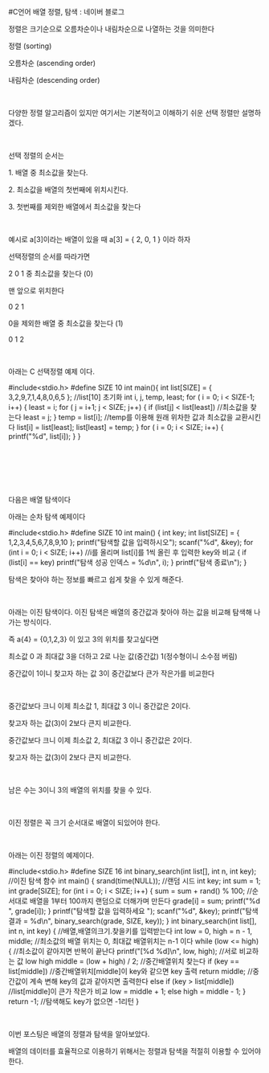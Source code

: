 #C언어 배열 정렬, 탐색 : 네이버 블로그
<div class="wrap_rabbit pcol2 _param(1) _postViewArea221550092318" id="post-view221550092318">
<!-- Rabbit HTML --><div class="se-viewer se-theme-default" lang="ko-KR">
<!-- SE_DOC_HEADER_END -->
<div class="se-main-container">
<div class="se-component se-text se-l-default" id="SE-37aa7811-6f18-4cf1-a0ab-3949677a1d21">
<div class="se-component-content">
<div class="se-section se-section-text se-l-default">
<div class="se-module se-module-text"><!-- SE-TEXT { --><p class="se-text-paragraph se-text-paragraph-align-" id="SE-2bbfc3f9-2292-47e3-88fc-c3decba0979b" style=""><span class="se-fs- se-ff-" id="SE-cd0f54fe-8271-11e9-816c-8da86df871d8" style="">정렬은 크기순으로 오름차순이나 내림차순으로 나열하는 것을 의미한다</span></p><!-- } SE-TEXT --><!-- SE-TEXT { --><p class="se-text-paragraph se-text-paragraph-align-" id="SE-5702a52a-4a02-448e-ad43-2af0abad6e29" style=""><span class="se-fs- se-ff-" id="SE-cd0f54ff-8271-11e9-816c-1d71f1c756ca" style="">정렬 (sorting)</span></p><!-- } SE-TEXT --><!-- SE-TEXT { --><p class="se-text-paragraph se-text-paragraph-align-" id="SE-ff65ebd7-04c2-4149-a791-144d9c42fe62" style=""><span class="se-fs- se-ff-" id="SE-cd0f7c10-8271-11e9-816c-810d3931b6c6" style="">오름차순 (ascending order)</span></p><!-- } SE-TEXT --><!-- SE-TEXT { --><p class="se-text-paragraph se-text-paragraph-align-" id="SE-b9527ecb-4d21-4402-b1bb-43b3ab164a14" style=""><span class="se-fs- se-ff-" id="SE-cd0f7c11-8271-11e9-816c-7990438ec3f4" style="">내림차순 (descending order)</span></p><!-- } SE-TEXT --><!-- SE-TEXT { --><p class="se-text-paragraph se-text-paragraph-align-" id="SE-878f6928-ac67-4f60-be6b-576e53f11a25" style=""><span class="se-fs- se-ff-" id="SE-cd0f7c12-8271-11e9-816c-d919755ebab5" style="">​</span></p><!-- } SE-TEXT --><!-- SE-TEXT { --><p class="se-text-paragraph se-text-paragraph-align-" id="SE-0ae9df2e-87f5-484f-b1b0-07397784d1e3" style=""><span class="se-fs- se-ff-" id="SE-cd0f7c13-8271-11e9-816c-ef8d62002df5" style="">다양한 정렬 알고리즘이 있지만 여기서는 기본적이고 이해하기 쉬운 선택 정렬만 설명하겠다.</span></p><!-- } SE-TEXT --><!-- SE-TEXT { --><p class="se-text-paragraph se-text-paragraph-align-" id="SE-7f128383-68aa-41a1-85a3-a2c079c158c6" style=""><span class="se-fs- se-ff-" id="SE-cd0f7c14-8271-11e9-816c-771832a08292" style="">​</span></p><!-- } SE-TEXT --><!-- SE-TEXT { --><p class="se-text-paragraph se-text-paragraph-align-" id="SE-13cac147-8065-49bb-a6b1-44a51617e40e" style=""><span class="se-fs- se-ff-" id="SE-cd0f7c15-8271-11e9-816c-517359f14f10" style="">선택 정렬의 순서는</span></p><!-- } SE-TEXT --><!-- SE-TEXT { --><p class="se-text-paragraph se-text-paragraph-align-" id="SE-77d24830-5ddf-4ac3-a34c-3f1bfc93ea8e" style=""><span class="se-fs- se-ff-" id="SE-cd0fa326-8271-11e9-816c-ef614ae6ce86" style="">1. 배열 중 최소값을 찾는다.</span></p><!-- } SE-TEXT --><!-- SE-TEXT { --><p class="se-text-paragraph se-text-paragraph-align-" id="SE-390f6554-264c-4316-b4b1-5701cf9af924" style=""><span class="se-fs- se-ff-" id="SE-cd0fa327-8271-11e9-816c-9f46c86ded29" style="">2. 최소값을 배열의 첫번째에 위치시킨다.</span></p><!-- } SE-TEXT --><!-- SE-TEXT { --><p class="se-text-paragraph se-text-paragraph-align-" id="SE-b45ec393-bd3c-459e-8cec-7f9ae44bb134" style=""><span class="se-fs- se-ff-" id="SE-cd0fa328-8271-11e9-816c-a17a4583aaf8" style="">3. 첫번째를 제외한 배열에서 최소값을 찾는다</span></p><!-- } SE-TEXT --><!-- SE-TEXT { --><p class="se-text-paragraph se-text-paragraph-align-" id="SE-631dacd7-655b-4449-8d8f-71daf006a563" style=""><span class="se-fs- se-ff-" id="SE-cd0fca39-8271-11e9-816c-afa05abf84dc" style="">​</span></p><!-- } SE-TEXT --><!-- SE-TEXT { --><p class="se-text-paragraph se-text-paragraph-align-" id="SE-90c204b9-450e-4410-910f-41d14eb12e10" style=""><span class="se-fs- se-ff-" id="SE-cd0fca3a-8271-11e9-816c-a3cefec0855a" style="">예시로 a[3]이라는 배열이 있을 때 a[3] = { 2, 0, 1 } 이라 하자</span></p><!-- } SE-TEXT --><!-- SE-TEXT { --><p class="se-text-paragraph se-text-paragraph-align-" id="SE-8c9a55e7-c645-4db6-a06b-5245e4e811f7" style=""><span class="se-fs- se-ff-" id="SE-cd0fca3b-8271-11e9-816c-5d5a3170664b" style="">선택정렬의 순서를 따라가면</span></p><!-- } SE-TEXT --><!-- SE-TEXT { --><p class="se-text-paragraph se-text-paragraph-align-" id="SE-1a2acad2-0f89-42d3-9b96-d3910e38ad96" style=""><span class="se-fs- se-ff-" id="SE-cd0fca3c-8271-11e9-816c-bbe71587ddad" style="">2 0 1 중 최소값을 찾는다 (0)</span></p><!-- } SE-TEXT --><!-- SE-TEXT { --><p class="se-text-paragraph se-text-paragraph-align-" id="SE-8a460328-de6c-4ccc-9e3f-c1d50718569d" style=""><span class="se-fs- se-ff-" id="SE-cd0ff14d-8271-11e9-816c-1da116c28b9b" style="">맨 앞으로 위치한다</span></p><!-- } SE-TEXT --><!-- SE-TEXT { --><p class="se-text-paragraph se-text-paragraph-align-" id="SE-b0af870e-cb7e-4137-874d-98342369dfbd" style=""><span class="se-fs- se-ff-" id="SE-cd0ff14e-8271-11e9-816c-d5c0a3fa08f3" style="">0 2 1</span></p><!-- } SE-TEXT --><!-- SE-TEXT { --><p class="se-text-paragraph se-text-paragraph-align-" id="SE-b95f8669-1e18-41e7-9840-089fd24ca5ab" style=""><span class="se-fs- se-ff-" id="SE-cd0ff14f-8271-11e9-816c-1380eb3783c1" style="">0을 제외한 배열 중 최소값을 찾는다 (1)</span></p><!-- } SE-TEXT --><!-- SE-TEXT { --><p class="se-text-paragraph se-text-paragraph-align-" id="SE-44e87867-497e-493e-ad15-c6b8534bd5bc" style=""><span class="se-fs- se-ff-" id="SE-cd0ff150-8271-11e9-816c-dbe88cc6a05f" style="">0 1 2</span></p><!-- } SE-TEXT --><!-- SE-TEXT { --><p class="se-text-paragraph se-text-paragraph-align-" id="SE-391ba221-96f1-4006-ad54-9879348c6611" style=""><span class="se-fs- se-ff-" id="SE-cd0ff151-8271-11e9-816c-b7ac1318886a" style="">​</span></p><!-- } SE-TEXT --><!-- SE-TEXT { --><p class="se-text-paragraph se-text-paragraph-align-" id="SE-2b416a3c-94d1-40fc-a41b-8142a62b808f" style=""><span class="se-fs- se-ff-" id="SE-cd101862-8271-11e9-816c-bb1302aeedc5" style="">아래는 C 선택정렬 예제 이다.</span></p><!-- } SE-TEXT --></div>
</div>
</div>
</div> <div class="se-component se-code se-l-default" id="SE-0f4202e2-e94e-44ea-808b-f1f9feda34bc">
<div class="se-component-content">
<div class="se-section se-section-code se-l-default">
<div class="se-module se-module-code se-fs-fs13">
<div class="se-code-source">
<div class="__se_code_view language-javascript">#include&lt;stdio.h&gt;
#define SIZE 10
int main(){
	int list[SIZE] = { 3,2,9,7,1,4,8,0,6,5 }; //list[10] 초기화
	int i, j, temp, least;
	for ( i = 0; i &lt; SIZE-1; i++)
	{
		least = i;
		for ( j = i+1; j &lt; SIZE; j++)
		{
			if (list[j] &lt; list[least]) //최소값을 찾는다
				least = j;
		}
		temp = list[i]; //temp를 이용해 원래 위차한 값과 최소값을 교환시킨다
		list[i] = list[least];
		list[least] = temp;
	}
	for ( i = 0; i &lt; SIZE; i++)
	{
		printf("%d", list[i]);
	}
}</div>
</div>
</div>
</div>
</div>
<script class="__se_module_data" data-module='{"type":"v2_code", "id" : "SE-0f4202e2-e94e-44ea-808b-f1f9feda34bc"}' type="text/data"></script>
</div> <div class="se-component se-text se-l-default" id="SE-fae5e575-1d46-45bf-bb63-fdeb10d55c0d">
<div class="se-component-content">
<div class="se-section se-section-text se-l-default">
<div class="se-module se-module-text"><!-- SE-TEXT { --><p class="se-text-paragraph se-text-paragraph-align-" id="SE-fd496655-81ac-47ba-bff3-f7f774cdaf03" style=""><span class="se-fs- se-ff-" id="SE-cd103f73-8271-11e9-816c-6f3e695da92e" style="">​</span></p><!-- } SE-TEXT --><!-- SE-TEXT { --><p class="se-text-paragraph se-text-paragraph-align-" id="SE-cc50a736-fd80-4719-b2c8-31bcef3eff2a" style=""><span class="se-fs- se-ff-" id="SE-cd106684-8271-11e9-816c-01fa8a446a1a" style="">​</span></p><!-- } SE-TEXT --><!-- SE-TEXT { --><p class="se-text-paragraph se-text-paragraph-align-" id="SE-8edaeb8e-7ab6-4479-8305-bcafd69f40a9" style=""><span class="se-fs- se-ff-" id="SE-cd106685-8271-11e9-816c-512645e2a9e8" style="">​</span></p><!-- } SE-TEXT --><!-- SE-TEXT { --><p class="se-text-paragraph se-text-paragraph-align-" id="SE-a00e2d7c-738f-4c4d-a642-864d5da50617" style=""><span class="se-fs- se-ff-" id="SE-cd106686-8271-11e9-816c-bdd0ec82c0db" style="">다음은 배열 탐색이다</span></p><!-- } SE-TEXT --><!-- SE-TEXT { --><p class="se-text-paragraph se-text-paragraph-align-" id="SE-97500d3f-57ec-4a55-8772-cbd0b2376c2b" style=""><span class="se-fs- se-ff-" id="SE-cd106687-8271-11e9-816c-8176a1c1dd0f" style="">아래는 순차 탐색 예제이다</span></p><!-- } SE-TEXT --></div>
</div>
</div>
</div> <div class="se-component se-code se-l-default" id="SE-eb9aa2d3-ee60-40e3-81cb-b5a16987cc44">
<div class="se-component-content">
<div class="se-section se-section-code se-l-default">
<div class="se-module se-module-code se-fs-fs13">
<div class="se-code-source">
<div class="__se_code_view language-javascript">#include&lt;stdio.h&gt;
#define SIZE 10
int main() {
	int key;
	int list[SIZE] = { 1,2,3,4,5,6,7,8,9,10 };
	printf("탐색할 값을 입력하시오");
	scanf("%d", &amp;key);
	for (int i = 0; i &lt; SIZE; i++) //i를 올리며 list[i]를 1씩 올린 후 입력한 key와 비교
	{
		if (list[i] == key)
			printf("탐색 성공 인덱스 = %d\n", i);
	}
	printf("탐색 종료\n");
}</div>
</div>
</div>
</div>
</div>
<script class="__se_module_data" data-module='{"type":"v2_code", "id" : "SE-eb9aa2d3-ee60-40e3-81cb-b5a16987cc44"}' type="text/data"></script>
</div> <div class="se-component se-text se-l-default" id="SE-80d26679-c9e6-4916-b703-774ffd87b2c7">
<div class="se-component-content">
<div class="se-section se-section-text se-l-default">
<div class="se-module se-module-text"><!-- SE-TEXT { --><p class="se-text-paragraph se-text-paragraph-align-" id="SE-fc5437e8-95ce-4571-9500-2c3e6cd9aa3b" style=""><span class="se-fs- se-ff-" id="SE-cd108d98-8271-11e9-816c-8376a8111154" style="">탐색은 찾아야 하는 정보를 빠르고 쉽게 찾을 수 있게 해준다.</span></p><!-- } SE-TEXT --><!-- SE-TEXT { --><p class="se-text-paragraph se-text-paragraph-align-" id="SE-9210bb66-7278-4fdc-bf75-adc96a6156e8" style=""><span class="se-fs- se-ff-" id="SE-cd10b4a9-8271-11e9-816c-894926a03eaf" style="">​</span></p><!-- } SE-TEXT --><!-- SE-TEXT { --><p class="se-text-paragraph se-text-paragraph-align-" id="SE-6387ebbf-2460-4308-b8a4-bea7a819c21d" style=""><span class="se-fs- se-ff-" id="SE-cd10b4aa-8271-11e9-816c-87486ff91393" style="">아래는 이진 탐색이다. 이진 탐색은 배열의 중간값과 찾아야 하는 값을 비교해 탐색해 나가는 방식이다.</span></p><!-- } SE-TEXT --><!-- SE-TEXT { --><p class="se-text-paragraph se-text-paragraph-align-" id="SE-05b5147e-36b3-430f-8db2-065d8710d4e5" style=""><span class="se-fs- se-ff-" id="SE-cd10b4ab-8271-11e9-816c-d3ff524806f7" style="">즉 a{4} = {0,1,2,3} 이 있고 3의 위치를 찾고싶다면</span></p><!-- } SE-TEXT --><!-- SE-TEXT { --><p class="se-text-paragraph se-text-paragraph-align-" id="SE-4e38d5da-c32d-4629-a3bf-4423491b484b" style=""><span class="se-fs- se-ff-" id="SE-cd10b4ac-8271-11e9-816c-ad32f716ea8f" style="">최소값 0 과 최대값 3을 더하고 2로 나눈 값(중간값) 1(정수형이니 소수점 버림)</span></p><!-- } SE-TEXT --><!-- SE-TEXT { --><p class="se-text-paragraph se-text-paragraph-align-" id="SE-18ecd2c3-b56a-4b91-bba3-45462bc20b94" style=""><span class="se-fs- se-ff-" id="SE-cd10b4ad-8271-11e9-816c-bbd6c7b1fcbe" style="">중간값이 1이니 찾고자 하는 값 3이 중간값보다 큰가 작은가를 비교한다</span></p><!-- } SE-TEXT --><!-- SE-TEXT { --><p class="se-text-paragraph se-text-paragraph-align-" id="SE-6b3e5146-76aa-4787-b687-3a8da436f121" style=""><span class="se-fs- se-ff-" id="SE-cd10b4ae-8271-11e9-816c-f575d7ff3df6" style="">​</span></p><!-- } SE-TEXT --><!-- SE-TEXT { --><p class="se-text-paragraph se-text-paragraph-align-" id="SE-33f1edb3-5412-483f-8192-6cb8dd5fc330" style=""><span class="se-fs- se-ff-" id="SE-cd10dbbf-8271-11e9-816c-831b457a002c" style="">중간값보다 크니 이제 최소값 1, 최대값 3 이니 중간값은 2이다.</span></p><!-- } SE-TEXT --><!-- SE-TEXT { --><p class="se-text-paragraph se-text-paragraph-align-" id="SE-16123991-9026-4234-94ff-3ff6e9bcd3b8" style=""><span class="se-fs- se-ff-" id="SE-cd10dbc0-8271-11e9-816c-d9450d8271bb" style="">찾고자 하는 값(3)이 2보다 큰지 비교한다.</span></p><!-- } SE-TEXT --><!-- SE-TEXT { --><p class="se-text-paragraph se-text-paragraph-align-" id="SE-0dd3474e-9e96-45f0-90ec-1f88c184c2fc" style=""><span class="se-fs- se-ff-" id="SE-cd10dbc1-8271-11e9-816c-ff195e3ee5d2" style=""> </span></p><!-- } SE-TEXT --><!-- SE-TEXT { --><p class="se-text-paragraph se-text-paragraph-align-" id="SE-39439dd9-fe66-48bd-82c3-17abb5f06fd8" style=""><span class="se-fs- se-ff-" id="SE-cd10dbc2-8271-11e9-816c-8be1e4f9ceec" style="">중간값보다 크니 이제 최소값 2, 최대값 3 이니 중간값은 2이다.</span></p><!-- } SE-TEXT --><!-- SE-TEXT { --><p class="se-text-paragraph se-text-paragraph-align-" id="SE-c08db209-a65f-4345-8b19-60c151291465" style=""><span class="se-fs- se-ff-" id="SE-cd1102d3-8271-11e9-816c-13c63846bc1e" style="">찾고자 하는 값(3)이 2보다 큰지 비교한다.</span></p><!-- } SE-TEXT --><!-- SE-TEXT { --><p class="se-text-paragraph se-text-paragraph-align-" id="SE-703b5860-7482-447f-aad7-279075b3f761" style=""><span class="se-fs- se-ff-" id="SE-cd1102d4-8271-11e9-816c-111c99448fde" style="">​</span></p><!-- } SE-TEXT --><!-- SE-TEXT { --><p class="se-text-paragraph se-text-paragraph-align-" id="SE-9c5d6ba8-cca3-41e0-99c7-b68e28195daf" style=""><span class="se-fs- se-ff-" id="SE-cd1129e5-8271-11e9-816c-c79b4cb06dac" style="">남은 수는 3이니 3의 배열의 위치를 찾을 수 있다.</span></p><!-- } SE-TEXT --><!-- SE-TEXT { --><p class="se-text-paragraph se-text-paragraph-align-" id="SE-d3e1dfc5-1f2e-4cb9-b5d1-b151a218504f" style=""><span class="se-fs- se-ff-" id="SE-cd1129e6-8271-11e9-816c-79f282e528d1" style="">​</span></p><!-- } SE-TEXT --><!-- SE-TEXT { --><p class="se-text-paragraph se-text-paragraph-align-" id="SE-7bc04207-b682-4e09-b593-bd68ef5ebea1" style=""><span class="se-fs- se-ff-" id="SE-cd1129e7-8271-11e9-816c-07731e2d7104" style="">이진 정렬은 꼭 크기 순서대로 배열이 되있어야 한다.</span></p><!-- } SE-TEXT --><!-- SE-TEXT { --><p class="se-text-paragraph se-text-paragraph-align-" id="SE-e5d7cea6-e18a-4fc9-82a6-ea29ca2d1950" style=""><span class="se-fs- se-ff-" id="SE-cd1129e8-8271-11e9-816c-57ab1f67e5c0" style="">​</span></p><!-- } SE-TEXT --><!-- SE-TEXT { --><p class="se-text-paragraph se-text-paragraph-align-" id="SE-3d79d14d-3323-4749-b11e-7e6b5c1fc3df" style=""><span class="se-fs- se-ff-" id="SE-cd1129e9-8271-11e9-816c-c7d137cb039a" style="">아래는 이진 정렬의 예제이다.</span></p><!-- } SE-TEXT --></div>
</div>
</div>
</div> <div class="se-component se-code se-l-default" id="SE-b92fcfa7-ba7e-45a3-a403-7328558c4d8b">
<div class="se-component-content">
<div class="se-section se-section-code se-l-default">
<div class="se-module se-module-code se-fs-fs13">
<div class="se-code-source">
<div class="__se_code_view language-javascript">#include&lt;stdio.h&gt;
#define SIZE 16
int binary_search(int list[], int n, int key); //이진 탐색 함수
int main() {
	srand(time(NULL)); //랜덤 시드
	int key;
	int sum = 1;
	int grade[SIZE];
	for (int i = 0; i &lt; SIZE; i++) {
		sum = sum + rand() % 100; //순서대로 배열을 1부터 100까지 랜덤으로 더해가며 만든다
		grade[i] = sum;
		printf("%d  ", grade[i]);
	}
	printf("탐색할 값을 입력하세요 ");
	scanf("%d", &amp;key);
	printf("탐색 결과 = %d\n", binary_search(grade, SIZE, key));
}
int binary_search(int list[], int n, int key) { //배열,배열의크기.찾을키를 입력받는다
	int low = 0, high = n - 1, middle; //최소값의 배열 위치는 0, 최대값 배열위치는 n-1 이다
	while (low &lt;= high) { //최소값이 같아지면 반복이 끝난다
		printf("[%d %d]\n", low, high); //서로 비교하는 값 low high
		middle = (low + high) / 2; //중간배열위치 찾는다
		if (key == list[middle]) //중간배열위치[middle]이 key와 같으면 key 출력
			return middle; //중간값이 계속 변해 key의 값과 같아지면 출력한다
		else if (key &gt; list[middle]) //list[middle]이 큰가 작은가 비교
			low = middle + 1; 
		else
			high = middle - 1;
	}
	return -1; //탐색해도 key가 없으면 -1리턴
}
</div>
</div>
</div>
</div>
</div>
<script class="__se_module_data" data-module='{"type":"v2_code", "id" : "SE-b92fcfa7-ba7e-45a3-a403-7328558c4d8b"}' type="text/data"></script>
</div> <div class="se-component se-text se-l-default" id="SE-291e7741-95e6-46fc-bd04-524a173fd6b2">
<div class="se-component-content">
<div class="se-section se-section-text se-l-default">
<div class="se-module se-module-text"><!-- SE-TEXT { --><p class="se-text-paragraph se-text-paragraph-align-" id="SE-5aa1d351-18e5-45c2-b6f8-cffa6e3e0ef2" style=""><span class="se-fs- se-ff-" id="SE-cd11780a-8271-11e9-816c-1bf44a52e56d" style="">​</span></p><!-- } SE-TEXT --><!-- SE-TEXT { --><p class="se-text-paragraph se-text-paragraph-align-" id="SE-4ecd4de4-efda-4f93-9bfa-3fdde5aa0d38" style=""><span class="se-fs- se-ff-" id="SE-cd11780b-8271-11e9-816c-259273080bc6" style="">이번 포스팅은 배열의 정렬과 탐색을 알아보았다.</span></p><!-- } SE-TEXT --><!-- SE-TEXT { --><p class="se-text-paragraph se-text-paragraph-align-" id="SE-6855b03c-3aec-4988-91c7-562c6590e4be" style=""><span class="se-fs- se-ff-" id="SE-cd11780c-8271-11e9-816c-27e4ba8c867d" style="">배열의 데이터를 효율적으로 이용하기 위해서는 정렬과 탐색을 적절히 이용할 수 있어야 한다.</span></p><!-- } SE-TEXT --></div>
</div>
</div>
</div> </div>
</div>
</div>
